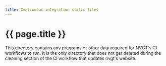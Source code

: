 ```yaml
---
title: Continuous integration static files
---
```

# {{ page.title }}
This directory contains any programs or other data required for NVGT's CI workflows to run.
It is the only directory that does not get deleted during the cleaning section of the CI workflow that updates nvgt's website.
